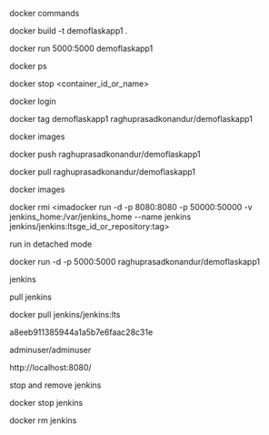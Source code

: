 docker commands

docker build -t demoflaskapp1 .

docker run 5000:5000 demoflaskapp1

docker ps

docker stop <container_id_or_name>

docker login

docker tag demoflaskapp1 raghuprasadkonandur/demoflaskapp1

docker images

docker push raghuprasadkonandur/demoflaskapp1

docker pull raghuprasadkonandur/demoflaskapp1

docker images

docker rmi <imadocker run -d -p 8080:8080 -p 50000:50000 -v jenkins_home:/var/jenkins_home --name jenkins jenkins/jenkins:ltsge_id_or_repository:tag>

run in detached mode

docker run -d -p 5000:5000 raghuprasadkonandur/demoflaskapp1


jenkins

pull jenkins

docker pull jenkins/jenkins:lts




a8eeb911385944a1a5b7e6faac28c31e

adminuser/adminuser

http://localhost:8080/

stop and remove jenkins

docker stop jenkins

docker rm jenkins
